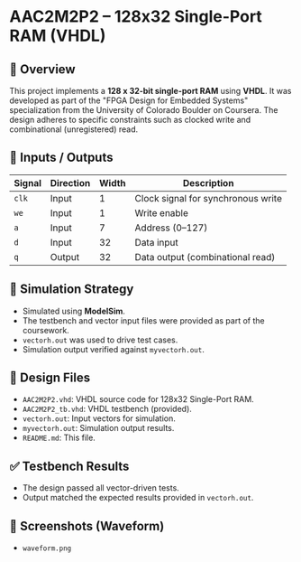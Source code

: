 # AAC2M2P2 – 128x32 Single-Port RAM (VHDL)

## 📌 Overview
This project implements a **128 x 32-bit single-port RAM** using **VHDL**. It was developed as part of the "FPGA Design for Embedded Systems" specialization from the University of Colorado Boulder on Coursera. The design adheres to specific constraints such as clocked write and combinational (unregistered) read.

## 🔁 Inputs / Outputs

| Signal | Direction | Width | Description                        |
|--------|-----------|-------|------------------------------------|
| `clk`  | Input     | 1     | Clock signal for synchronous write |
| `we`   | Input     | 1     | Write enable                       |
| `a`    | Input     | 7     | Address (0–127)                    |
| `d`    | Input     | 32    | Data input                         |
| `q`    | Output    | 32    | Data output (combinational read)   |

## 🧪 Simulation Strategy
- Simulated using **ModelSim**.
- The testbench and vector input files were provided as part of the coursework.
- `vectorh.out` was used to drive test cases.
- Simulation output verified against `myvectorh.out`.

## 📁 Design Files
- `AAC2M2P2.vhd`: VHDL source code for 128x32 Single-Port RAM.
- `AAC2M2P2_tb.vhd`: VHDL testbench (provided).
- `vectorh.out`: Input vectors for simulation.
- `myvectorh.out`: Simulation output results.
- `README.md`: This file.

## ✅ Testbench Results
- The design passed all vector-driven tests.
- Output matched the expected results provided in `vectorh.out`.

## 📸 Screenshots (Waveform)
- `waveform.png`
